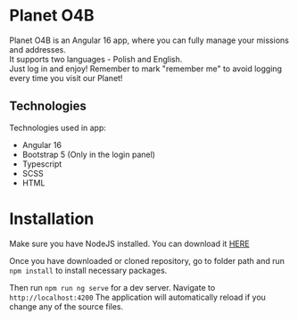 # Planet O4B
Planet O4B is an Angular 16 app, where you can fully manage your missions and addresses. 
<br>
It supports two languages - Polish and English.
<br>
Just log in and enjoy! Remember to mark "remember me" to avoid logging every time you visit our Planet!

## Technologies
Technologies used in app:

* Angular 16
* Bootstrap 5 (Only in the login panel)
* Typescript
* SCSS
* HTML

# Installation

Make sure you have NodeJS installed. You can download it [HERE](https://nodejs.org/en)

Once you have downloaded or cloned repository, go to folder path and run `npm install` to install necessary packages.

Then run `npm run ng serve` for a dev server. Navigate to `http://localhost:4200` The application will automatically reload if you change any of the source files.
